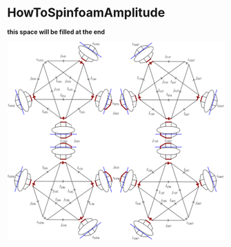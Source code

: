 # HowToSpinfoamAmplitude  


**this space will be filled at the end**


![alt text](https://github.com/PietropaoloFrisoni/HowToSpinFoamAmplitude/blob/master/Pics/Delta_4.SVG?raw=true)


